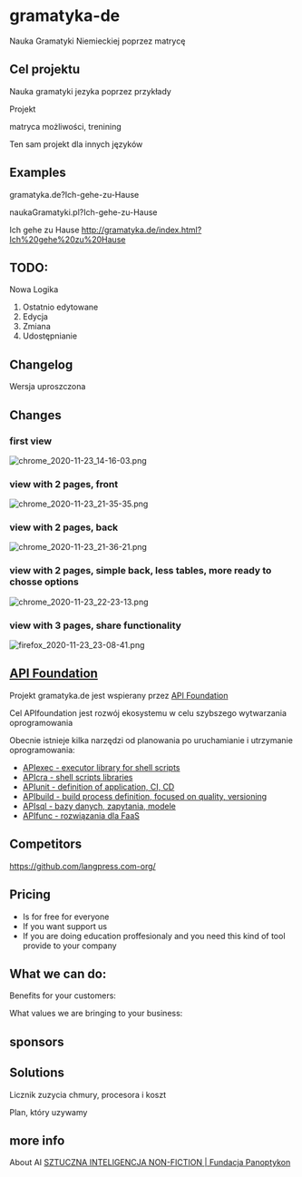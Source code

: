 # gramatyka-de
Nauka Gramatyki Niemieckiej poprzez matrycę


## Cel projektu
Nauka gramatyki jezyka poprzez przykłady

Projekt  

matryca możliwości, trenining

Ten sam projekt dla innych języków

## Examples
gramatyka.de?Ich-gehe-zu-Hause

naukaGramatyki.pl?Ich-gehe-zu-Hause

Ich gehe zu Hause
http://gramatyka.de/index.html?Ich%20gehe%20zu%20Hause

## TODO:
Nowa Logika
1. Ostatnio edytowane
2. Edycja 
3. Zmiana 
4. Udostępnianie  

## Changelog
Wersja uproszczona


## Changes

### first view
![chrome_2020-11-23_14-16-03.png](docs/chrome_2020-11-23.png)
### view with 2 pages, front
![chrome_2020-11-23_21-35-35.png](docs/chrome_2020-11-23_21-35-35.png)
### view with 2 pages, back
![chrome_2020-11-23_21-36-21.png](docs/chrome_2020-11-23_21-36-21.png)
### view with 2 pages, simple back, less tables, more ready to chosse options
![chrome_2020-11-23_22-23-13.png](docs/chrome_2020-11-23_22-23-13.png)
### view with 3 pages, share functionality
![firefox_2020-11-23_23-08-41.png](docs/firefox_2020-11-23_23-08-41.png)

## [API Foundation](https://www.apifoundation.com)

Projekt gramatyka.de jest wspierany przez [API Foundation](https://www.apifoundation.com)

Cel APIfoundation jest rozwój ekosystemu w celu szybszego wytwarzania oprogramowania


Obecnie istnieje kilka narzędzi od planowania po uruchamianie i utrzymanie oprogramowania:

+ [APIexec - executor library for shell scripts](https://www.apiexec.com)
+ [APIcra - shell scripts libraries](https://www.apicra.com)
+ [APIunit - definition of application, CI, CD](https://www.apiunit.com)
+ [APIbuild - build process definition, focused on quality, versioning](https://www.apibuild.com)
+ [APIsql - bazy danych, zapytania, modele](https://www.apisql.com)
+ [APIfunc - rozwiązania dla FaaS](https://www.apifunc.com)


## Competitors

https://github.com/langpress.com-org/


## Pricing

+ Is for free for everyone
+ If you want support us
+ If you are doing education proffesionaly and you need this kind of tool provide to your company


## What we can do:

Benefits for your customers:

What values we are bringing to your business:

## sponsors


## Solutions
Licznik zuzycia chmury, procesora i koszt

Plan, który uzywamy

## more info

About AI
[SZTUCZNA INTELIGENCJA NON-FICTION | Fundacja Panoptykon](https://panoptykon.org/sztuczna-inteligencja-non-fiction)



